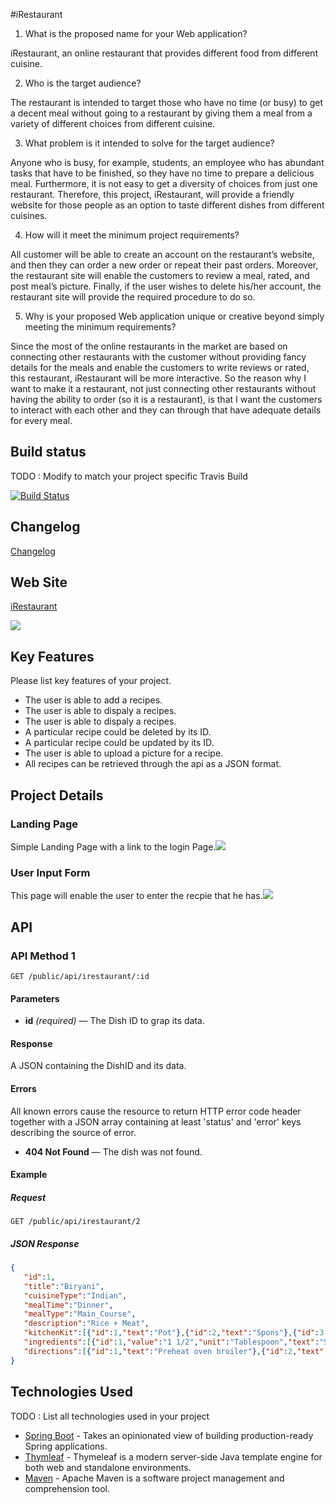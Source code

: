#iRestaurant

1. What is the proposed name for your Web application?

iRestaurant, an online restaurant that provides different food from different cuisine.

2. Who is the target audience?

The restaurant is intended to target those who have no time (or busy)  to get a decent meal without going to a restaurant by giving them a meal from a variety of different choices from different cuisine. 

3. What problem is it intended to solve for the target audience?

Anyone who is busy, for example, students, an employee who has abundant tasks that have to be finished, so they have no time to prepare a delicious meal. Furthermore, it is not easy to get a diversity of choices from just one restaurant. Therefore, this project, iRestaurant, will provide a friendly website for those people as an option to taste different dishes from different cuisines.   

4. How will it meet the minimum project requirements?

All customer will be able to create an account on the restaurant’s website, and then they can order a new order or repeat their past orders. Moreover, the restaurant site will enable the customers to review a meal, rated, and post meal’s picture. Finally, if the user wishes to delete his/her account, the restaurant site will provide the required procedure to do so.


5. Why is your proposed Web application unique or creative beyond simply meeting the minimum requirements?


Since the most of the online restaurants in the market are based on connecting other restaurants with the customer without providing fancy details for the meals and enable the customers to write reviews or rated, this restaurant, iRestaurant will be more interactive. So the reason why I want to make it a restaurant, not just connecting other restaurants without having the ability to order (so it is a restaurant), is that I want the customers to interact with each other and they can through that have adequate details for every meal.
 


## Build status

TODO : Modify to match your project specific Travis Build


[![Build Status](https://travis-ci.org/infsci2560sp17/full-stack-web-aaabuabat.svg?branch=master)](https://travis-ci.org/infsci2560sp17/full-stack-web-aaabuabat)

## Changelog

[Changelog](CHANGELOG.md)


## Web Site

[iRestaurant](https://safe-woodland-35812.herokuapp.com/)

![](https://s.gravatar.com/avatar/38959e012175f9594b4628cef77ea6c9?s=80.png)

## Key Features

Please list key features of your project.

* The user is able to add a recipes.
* The user is able to dispaly a recipes.
* The user is able to dispaly a recipes.
* A particular recipe could be deleted by its ID.
* A particular recipe could be updated by its ID.
* The user is able to upload a picture for a recipe.
* All recipes can be retrieved through the api as a JSON format.


## Project Details

### Landing Page

Simple Landing Page with a link to the login Page.![](https://i.imgur.com/jsoolY7.jpg)

### User Input Form

This page will enable the user to enter the recpie that he has.![](https://imgur.com/3MhMvjj.jpg)

## API

### API Method 1

    GET /public/api/irestaurant/:id

#### Parameters

- **id** _(required)_ — The Dish ID to grap its data.

#### Response

A JSON containing the DishID and its data.

#### Errors

All known errors cause the resource to return HTTP error code header together with a JSON array containing at least 'status' and 'error' keys describing the source of error.

- **404 Not Found** — The dish was not found.

#### Example

##### Request

    GET /public/api/irestaurant/2


##### JSON Response

```json
{
   "id":1,
   "title":"Biryani",
   "cuisineType":"Indian",
   "mealTime":"Dinner",
   "mealType":"Main_Course",
   "description":"Rice + Meat",
   "kitchenKit":[{"id":1,"text":"Pot"},{"id":2,"text":"Spons"},{"id":3,"text":"Knives"}],
   "ingredients":[{"id":1,"value":"1 1/2","unit":"Tablespoon","text":"Salt"},{"id":2,"value":"1","unit":"Pound","text":"Rice"},{"id":3,"value":"2","unit":"Tablespoon","text":"chopped fresh parsle"},{"id":4,"value":"2","unit":"Pound","text":"Meat"},{"id":5,"value":"1","unit":"Tablespoon","text":"Oil"}],
   "directions":[{"id":1,"text":"Preheat oven broiler"},{"id":2,"text":"Mix items together"},{"id":3,"text":"chopped fresh parsle"}]
}
```


## Technologies Used

TODO : List all technologies used in your project

- [Spring Boot](https://projects.spring.io/spring-boot/) - Takes an opinionated view of building production-ready Spring applications.
- [Thymleaf](http://www.thymeleaf.org/) - Thymeleaf is a modern server-side Java template engine for both web and standalone environments.
- [Maven](https://maven.apache.org/) - Apache Maven is a software project management and comprehension tool.